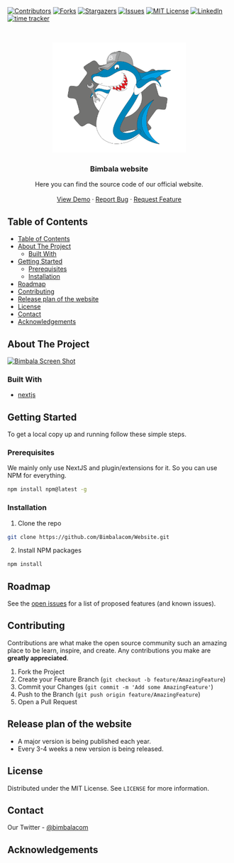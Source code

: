 <!--
*** Thanks for checking out this README Template. If you have a suggestion that would
*** make this better, please fork the repo and create a pull request or simply open
*** an issue with the tag "enhancement".
*** Thanks again! Now go create something AMAZING! :D
***
***
***
*** To avoid retyping too much info. Do a search and replace for the following:
*** github_username, repo, twitter_handle, email
-->





<!-- PROJECT SHIELDS -->
<!--
*** I'm using markdown "reference style" links for readability.
*** Reference links are enclosed in brackets [ ] instead of parentheses ( ).
*** See the bottom of this document for the declaration of the reference variables
*** for contributors-url, forks-url, etc. This is an optional, concise syntax you may use.
*** https://www.markdownguide.org/basic-syntax/#reference-style-links
-->
[![Contributors][contributors-shield]][contributors-url]
[![Forks][forks-shield]][forks-url]
[![Stargazers][stars-shield]][stars-url]
[![Issues][issues-shield]][issues-url]
[![MIT License][license-shield]][license-url]
[![LinkedIn][linkedin-shield]][linkedin-url]
[![time tracker](https://wakatime.com/badge/github/Bimbalacom/Website.svg)](https://wakatime.com/badge/github/Bimbalacom/Website)



<!-- PROJECT LOGO -->
<br />
<p align="center">
  <a href="https://github.com/Bimbalacom/Website">
    <img src="public/shark_logo_big.png" alt="Bimbala mascot/logo" width="300" height="250">
  </a>

  <h3 align="center">Bimbala website</h3>

  <p align="center">
    Here you can find the source code of our official website.
    <br />
    <br />
    <a href="https://bimbala.com">View Demo</a>
    ·
    <a href="https://github.com/Bimbalacom/Website/issues/new?assignees=&labels=bug&template=bug_report.md&title=">Report Bug</a>
    ·
    <a href="https://github.com/Bimbalacom/Website/issues/new?assignees=&labels=enhancement&template=feature_request.md&title=">Request Feature</a>
  </p>
</p>



<!-- TABLE OF CONTENTS -->
## Table of Contents

- [Table of Contents](#table-of-contents)
- [About The Project](#about-the-project)
  - [Built With](#built-with)
- [Getting Started](#getting-started)
  - [Prerequisites](#prerequisites)
  - [Installation](#installation)
- [Roadmap](#roadmap)
- [Contributing](#contributing)
- [Release plan of the website](#release-plan-of-the-website)
- [License](#license)
- [Contact](#contact)
- [Acknowledgements](#acknowledgements)



<!-- ABOUT THE PROJECT -->
## About The Project

[![Bimbala Screen Shot][product-screenshot]](https://bimbala.com)

### Built With

* [nextjs](https://nextjs.org/)


<!-- GETTING STARTED -->
## Getting Started

To get a local copy up and running follow these simple steps.

### Prerequisites

We mainly only use NextJS and plugin/extensions for it. So you can use NPM for everything.
```sh
npm install npm@latest -g
```

### Installation
 
1. Clone the repo
```sh
git clone https://github.com/Bimbalacom/Website.git
```
2. Install NPM packages
```sh
npm install
```



<!-- ROADMAP -->
## Roadmap

See the [open issues](https://github.com/Bimbalacom/Website/issues) for a list of proposed features (and known issues).



<!-- CONTRIBUTING -->
## Contributing

Contributions are what make the open source community such an amazing place to be learn, inspire, and create. Any contributions you make are **greatly appreciated**.

1. Fork the Project
2. Create your Feature Branch (`git checkout -b feature/AmazingFeature`)
3. Commit your Changes (`git commit -m 'Add some AmazingFeature'`)
4. Push to the Branch (`git push origin feature/AmazingFeature`)
5. Open a Pull Request

<!-- RELEASE PLAN OF THE WEBSITE-->
## Release plan of the website

- A major version is being published each year.
- Every 3-4 weeks a new version is being released.

<!-- LICENSE -->
## License

Distributed under the MIT License. See `LICENSE` for more information.



<!-- CONTACT -->
## Contact

Our Twitter - [@bimbalacom](https://twitter.com/bimbalacom)




<!-- ACKNOWLEDGEMENTS -->
## Acknowledgements




<!-- MARKDOWN LINKS & IMAGES -->
<!-- https://www.markdownguide.org/basic-syntax/#reference-style-links -->
[contributors-shield]: https://img.shields.io/github/contributors/Bimbalacom/Website.svg?style=flat-square
[contributors-url]: https://github.com/Bimbalacom/Website/graphs/contributors
[forks-shield]: https://img.shields.io/github/forks/Bimbalacom/Website.svg?style=flat-square
[forks-url]: https://github.com/Bimbalacom/Website/network/members
[stars-shield]: https://img.shields.io/github/stars/Bimbalacom/Website.svg?style=flat-square
[stars-url]: https://github.com/Bimbalacom/Website/stargazers
[issues-shield]: https://img.shields.io/github/issues/Bimbalacom/Website.svg?style=flat-square
[issues-url]: https://github.com/Bimbalacom/Website/issues
[license-shield]: https://img.shields.io/github/license/Bimbalacom/Website.svg?style=flat-square
[license-url]: https://github.com/Bimbalacom/Website/blob/master/LICENSE.txt
[linkedin-shield]: https://img.shields.io/badge/-LinkedIn-black.svg?style=flat-square&logo=linkedin&colorB=555
[linkedin-url]: https://linkedin.com/
[product-screenshot]: public/screenshot.png